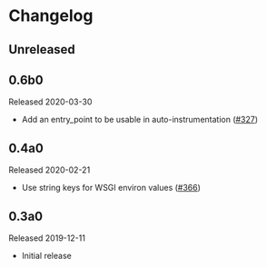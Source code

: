 # Changelog

## Unreleased

## 0.6b0

Released 2020-03-30

- Add an entry_point to be usable in auto-instrumentation
  ([#327](https://github.com/open-telemetry/opentelemetry-python/pull/327))

## 0.4a0

Released 2020-02-21

- Use string keys for WSGI environ values
  ([#366](https://github.com/open-telemetry/opentelemetry-python/pull/366))

## 0.3a0

Released 2019-12-11

- Initial release
